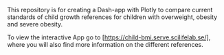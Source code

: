 This repository is for creating a Dash-app with Plotly to compare current standards of child growth references for children with overweight, obesity and severe obesity. 

To view the interactive App go to [https://child-bmi.serve.scilifelab.se/], where you will also find more information on the different references. 
